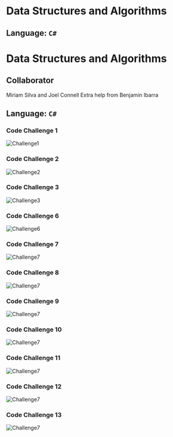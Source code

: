 
# Data Structures and Algorithms

## Language: `C#`

# Data Structures and Algorithms

## Collaborator 

Miriam Silva and Joel Connell
Extra help from Benjamin Ibarra

## Language: `C#`

### Code Challenge 1

![Challenge1](../c-sharp/images/CodeChallenge1.png)

### Code Challenge 2
![Challenge2](../c-sharp/images/CodeChallenge2.png)

### Code Challenge 3
![Challenge3](../c-sharp/images/CodeChallenge3.PNG)

### Code Challenge 6
![Challenge6](../c-sharp/images/CodeChallenge6.png)

### Code Challenge 7

![Challenge7](../c-sharp/images/Challenge07.JPG)

### Code Challenge 8

![Challenge7](../c-sharp/images/Challenge07.JPG)
### Code Challenge 9

![Challenge7](../c-sharp/images/Challenge07.JPG)
### Code Challenge 10

![Challenge7](../c-sharp/images/Challenge07.JPG)

### Code Challenge 11

![Challenge7](../c-sharp/images/Challenge07.JPG)

### Code Challenge 12

![Challenge7](../c-sharp/images/Challenge07.JPG)

### Code Challenge 13

![Challenge7](../c-sharp/images/Challenge07.JPG)
